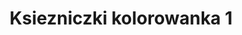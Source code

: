 ---
title: Ksiezniczki kolorowanka 1
description: Kolorowanka Ksiezniczki - wariant 1
canonical: /dla-dziewczynek/ksiezniczki
variant_of: ksiezniczki
tags:
- dla-dziewczynek
- ksiezniczki
---